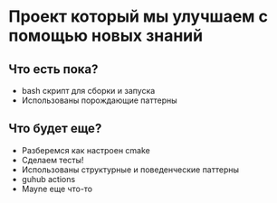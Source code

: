 # Проект который мы улучшаем с помощью новых знаний
## Что есть пока?
* bash скрипт для сборки и запуска
* Использованы порождающие паттерны

## Что будет еще?
* Разберемся как настроен cmake
* Сделаем тесты!
* Использованы структурные и поведенческие паттерны
* guhub actions
* Mayne еще что-то
